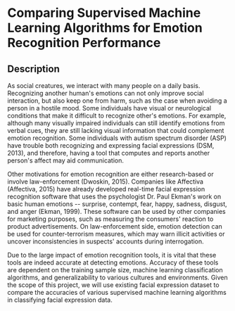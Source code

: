 # Comparing Supervised Machine Learning Algorithms for Emotion Recognition Performance

## Description 
 As social creatures, we interact with many people on a daily basis. 
Recognizing another human's emotions can not only improve social interaction, but also keep one from harm, such as the case when avoiding a person in a hostile mood. 
Some individuals have visual or neurological conditions that make it difficult to recognize other's emotions. 
For example, although many visually impaired individuals can still identify emotions from verbal cues, they are still lacking visual information that could complement emotion recognition. 
Some individuals with autism spectrum disorder (ASP) have trouble both recognizing and expressing facial expressions (DSM, 2013), and therefore, having a tool that computes and reports another person's affect may aid communication. 

Other motivations for emotion recognition are either research-based or involve law-enforcement (Dwoskin, 2015). 
Companies like Affectiva (Affectiva, 2015) have already developed real-time facial expression recognition software that uses the psychologist Dr. Paul Ekman's work on basic human emotions -- surprise, contempt, fear, happy, sadness, disgust, and anger (Ekman, 1999). 
These software can be used by other companies for marketing purposes, such as measuring the consumers' reaction to product advertisements. On law-enforcement side, emotion detection can be used for counter-terrorism measures, which may warn illicit activities or uncover inconsistencies in suspects' accounts during interrogation. 

Due to the large impact of emotion recognition tools, it is vital that these tools are indeed accurate at detecting emotions. 
Accuracy of these tools are dependent on the training sample size, machine learning classification algorithms, and generalizability to various cultures and environments. 
Given the scope of this project, we will use existing facial expression dataset to compare the accuracies of various supervised machine learning algorithms in classifying facial expression data. 